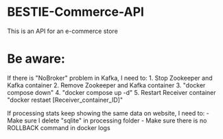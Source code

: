 # BESTIE-Commerce-API
This is an API for an e-commerce store


# Be aware:
If there is "NoBroker" problem in Kafka, I need to:
    1. Stop Zookeeper and Kafka container
    2. Remove Zookeeper and Kafka container
    3. "docker compose down"
    4. "docker compose up -d"
    5. Restart Receiver container "docker restaet [Receiver_container_ID]"

If processing stats keep showing the same data on website, I need to:
    - Make sure I delete "sqlite" in processing folder
    - Make sure there is no ROLLBACK command in docker logs